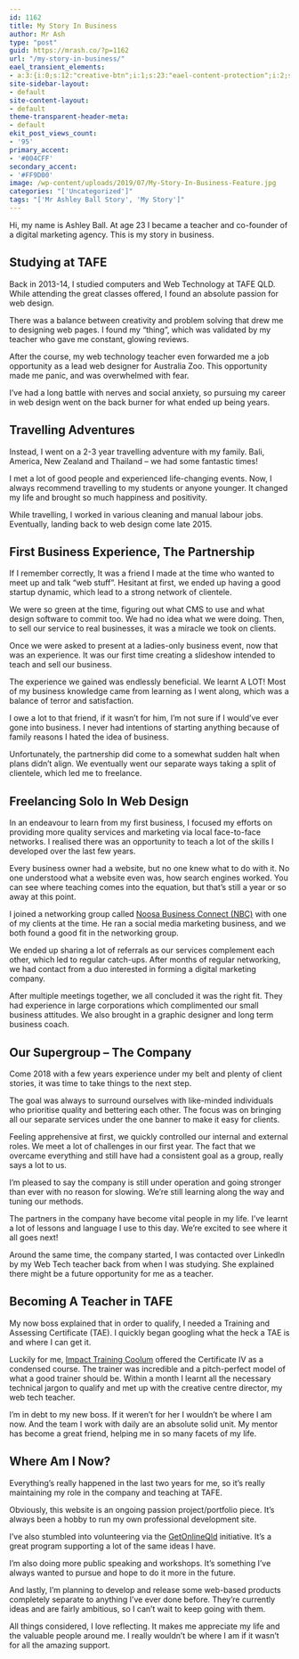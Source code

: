 ```yaml
---
id: 1162
title: My Story In Business
author: Mr Ash
type: "post"
guid: https://mrash.co/?p=1162
url: "/my-story-in-business/"
eael_transient_elements:
- a:3:{i:0;s:12:"creative-btn";i:1;s:23:"eael-content-protection";i:2;s:21:"eael-reading-progress";}
site-sidebar-layout:
- default
site-content-layout:
- default
theme-transparent-header-meta:
- default
ekit_post_views_count:
- '95'
primary_accent:
- '#004CFF'
secondary_accent:
- '#FF9D00'
image: /wp-content/uploads/2019/07/My-Story-In-Business-Feature.jpg
categories: "['Uncategorized']"
tags: "['Mr Ashley Ball Story', 'My Story']"
---
```


Hi, my name is Ashley Ball. At age 23 I became a teacher and co-founder of a digital marketing agency. This is my story in business.

## Studying at TAFE

Back in 2013-14, I studied computers and Web Technology at TAFE QLD. While attending the great classes offered, I found an absolute passion for web design.

There was a balance between creativity and problem solving that drew me to designing web pages. I found my “thing”, which was validated by my teacher who gave me constant, glowing reviews.

After the course, my web technology teacher even forwarded me a job opportunity as a lead web designer for Australia Zoo. This opportunity made me panic, and was overwhelmed with fear.

I’ve had a long battle with nerves and social anxiety, so pursuing my career in web design went on the back burner for what ended up being years.

## Travelling Adventures

Instead, I went on a 2-3 year travelling adventure with my family. Bali, America, New Zealand and Thailand – we had some fantastic times!

I met a lot of good people and experienced life-changing events. Now, I always recommend travelling to my students or anyone younger. It changed my life and brought so much happiness and positivity.

While travelling, I worked in various cleaning and manual labour jobs. Eventually, landing back to web design come late 2015.

## First Business Experience, The Partnership

If I remember correctly, It was a friend I made at the time who wanted to meet up and talk “web stuff”. Hesitant at first, we ended up having a good startup dynamic, which lead to a strong network of clientele.

We were so green at the time, figuring out what CMS to use and what design software to commit too. We had no idea what we were doing. Then, to sell our service to real businesses, it was a miracle we took on clients.

Once we were asked to present at a ladies-only business event, now that was an experience. It was our first time creating a slideshow intended to teach and sell our business.

The experience we gained was endlessly beneficial. We learnt A LOT! Most of my business knowledge came from learning as I went along, which was a balance of terror and satisfaction.

I owe a lot to that friend, if it wasn’t for him, I’m not sure if I would’ve ever gone into business. I never had intentions of starting anything because of family reasons I hated the idea of business.

Unfortunately, the partnership did come to a somewhat sudden halt when plans didn’t align. We eventually went our separate ways taking a split of clientele, which led me to freelance.

## Freelancing Solo In Web Design

In an endeavour to learn from my first business, I focused my efforts on providing more quality services and marketing via local face-to-face networks. I realised there was an opportunity to teach a lot of the skills I developed over the last few years.

Every business owner had a website, but no one knew what to do with it. No one understood what a website even was, how search engines worked. You can see where teaching comes into the equation, but that’s still a year or so away at this point.

I joined a networking group called [Noosa Business Connect (NBC)](https://noosabc.com.au/) with one of my clients at the time. He ran a social media marketing business, and we both found a good fit in the networking group.

We ended up sharing a lot of referrals as our services complement each other, which led to regular catch-ups. After months of regular networking, we had contact from a duo interested in forming a digital marketing company.

After multiple meetings together, we all concluded it was the right fit. They had experience in large corporations which complimented our small business attitudes. We also brought in a graphic designer and long term business coach.

## Our Supergroup – The Company

Come 2018 with a few years experience under my belt and plenty of client stories, it was time to take things to the next step.

The goal was always to surround ourselves with like-minded individuals who prioritise quality and bettering each other. The focus was on bringing all our separate services under the one banner to make it easy for clients.

Feeling apprehensive at first, we quickly controlled our internal and external roles. We meet a lot of challenges in our first year. The fact that we overcame everything and still have had a consistent goal as a group, really says a lot to us.

I’m pleased to say the company is still under operation and going stronger than ever with no reason for slowing. We’re still learning along the way and tuning our methods.

The partners in the company have become vital people in my life. I’ve learnt a lot of lessons and language I use to this day. We’re excited to see where it all goes next!

Around the same time, the company started, I was contacted over LinkedIn by my Web Tech teacher back from when I was studying. She explained there might be a future opportunity for me as a teacher.

## Becoming A Teacher in TAFE

My now boss explained that in order to qualify, I needed a Training and Assessing Certificate (TAE). I quickly began googling what the heck a TAE is and where I can get it.

Luckily for me, [Impact Training Coolum](https://itc.qld.edu.au/) offered the Certificate IV as a condensed course. The trainer was incredible and a pitch-perfect model of what a good trainer should be. Within a month I learnt all the necessary technical jargon to qualify and met up with the creative centre director, my web tech teacher.

I’m in debt to my new boss. If it weren’t for her I wouldn’t be where I am now. And the team I work with daily are an absolute solid unit. My mentor has become a great friend, helping me in so many facets of my life.

## Where Am I Now?

Everything’s really happened in the last two years for me, so it’s really maintaining my role in the company and teaching at TAFE.

Obviously, this website is an ongoing passion project/portfolio piece. It’s always been a hobby to run my own professional development site.

I’ve also stumbled into volunteering via the [GetOnlineQld](https://mrash.co/getonlineqld-volunteer-mentor-program/) initiative. It’s a great program supporting a lot of the same ideas I have.

I’m also doing more public speaking and workshops. It’s something I’ve always wanted to pursue and hope to do it more in the future.

And lastly, I’m planning to develop and release some web-based products completely separate to anything I’ve ever done before. They’re currently ideas and are fairly ambitious, so I can’t wait to keep going with them.

All things considered, I love reflecting. It makes me appreciate my life and the valuable people around me. I really wouldn’t be where I am if it wasn’t for all the amazing support.